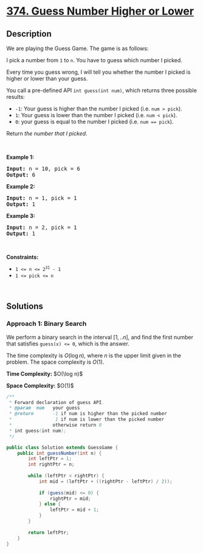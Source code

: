 # [374. Guess Number Higher or Lower](https://leetcode.com/problems/guess-number-higher-or-lower)

## Description

<p>We are playing the Guess Game. The game is as follows:</p>

<p>I pick a number from <code>1</code> to <code>n</code>. You have to guess which number I picked.</p>

<p>Every time you guess wrong, I will tell you whether the number I picked is higher or lower than your guess.</p>

<p>You call a pre-defined API <code>int guess(int num)</code>, which returns three possible results:</p>

<ul>
    <li><code>-1</code>: Your guess is higher than the number I picked (i.e. <code>num &gt; pick</code>).</li>
    <li><code>1</code>: Your guess is lower than the number I picked (i.e. <code>num &lt; pick</code>).</li>
    <li><code>0</code>: your guess is equal to the number I picked (i.e. <code>num == pick</code>).</li>
</ul>

<p>Return <em>the number that I picked</em>.</p>
<p>&nbsp;</p>

<p><strong class="example">Example 1:</strong></p>
<pre>
<strong>Input:</strong> n = 10, pick = 6
<strong>Output:</strong> 6
</pre>

<p><strong class="example">Example 2:</strong></p>
<pre>
<strong>Input:</strong> n = 1, pick = 1
<strong>Output:</strong> 1
</pre>

<p><strong class="example">Example 3:</strong></p>
<pre>
<strong>Input:</strong> n = 2, pick = 1
<strong>Output:</strong> 1
</pre>
<p>&nbsp;</p>

<p><strong>Constraints:</strong></p>
<ul>
    <li><code>1 &lt;= n &lt;= 2<sup>31</sup> - 1</code></li>
    <li><code>1 &lt;= pick &lt;= n</code></li>
</ul>
<p>&nbsp;</p>

## Solutions

### **Approach 1: Binary Search**

We perform a binary search in the interval $[1,..n]$, and find the first number that satisfies `guess(x) <= 0`, which is the answer.

The time complexity is $O(\log n)$, where $n$ is the upper limit given in the problem. The space complexity is $O(1)$.

<p><strong>Time Complexity:</strong> $O(\log n)$</p>
<p><strong>Space Complexity:</strong> $O(1)$</p>

```java
/** 
 * Forward declaration of guess API.
 * @param  num   your guess
 * @return 	     -1 if num is higher than the picked number
 *			      1 if num is lower than the picked number
 *               otherwise return 0
 * int guess(int num);
 */

public class Solution extends GuessGame {
    public int guessNumber(int n) {
        int leftPtr = 1;
        int rightPtr = n;
        
        while (leftPtr < rightPtr) {
            int mid = (leftPtr + ((rightPtr - leftPtr) / 2));
            
            if (guess(mid) <= 0) {
                rightPtr = mid;
            } else {
                leftPtr = mid + 1;
            }
        }
        
        return leftPtr;
    }
}
```

<!-- tabs:end -->